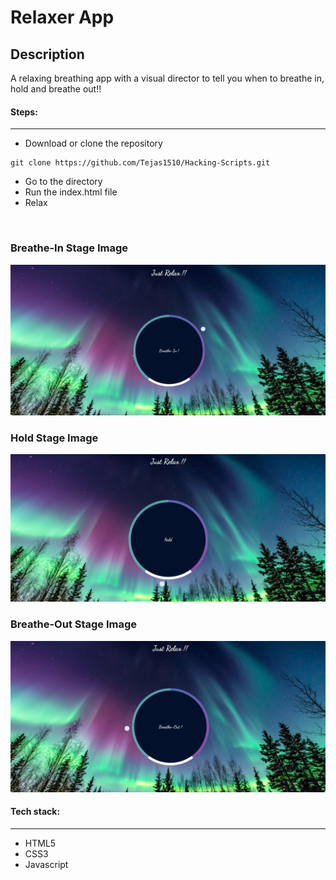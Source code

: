 # Relaxer App

## Description
A relaxing breathing app with a visual director to tell you when to breathe in, hold and breathe out!!

#### Steps:
---

- Download or clone the repository
```
git clone https://github.com/Tejas1510/Hacking-Scripts.git
```
- Go to the directory
- Run the index.html file
- Relax

<br/>

### Breathe-In Stage Image

  <img src="images/breathe-in.png" width="750" title="breathe-in">

### Hold Stage Image

 <img src="images/hold.png" width="750" title="hold">

### Breathe-Out Stage Image

 <img src="images/breathe-out.png" width="750" title="breathe-out">

#### Tech stack:
---
- HTML5
- CSS3
- Javascript
